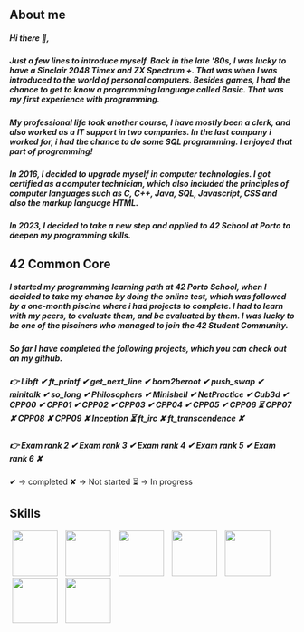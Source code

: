 ## <b>About me</b>
##### Hi there 👋,
##### Just a few lines to introduce myself. Back in the late '80s, I was lucky to have a Sinclair 2048 Timex and ZX Spectrum +. That was when I was introduced to the world of personal computers. Besides games, I had the chance to get to know a programming language called Basic. That was my first experience with programming.<br>
##### My professional life took another course, I have mostly been a clerk, and also worked as a IT support in two companies. In the last company i worked for, i had the chance to do some SQL programming. I enjoyed that part of programming!<br>
##### In 2016, I decided to upgrade myself in computer technologies. I got certified as a computer technician, which also included the principles of computer languages such as C, C++, Java, SQL, Javascript, CSS and also the markup language HTML.
##### In 2023, I decided to take a new step and applied to 42 School at Porto to deepen my programming skills.
## <b>42 Common Core</b>
##### I started my programming learning path at 42 Porto School, when I decided to take my chance by doing the online test, which was followed by a one-month piscine where i had projects to complete. I had to learn with my peers, to evaluate them, and be evaluated by them. I was lucky to be one of the pisciners who managed to join the 42 Student Community.

##### So far I have completed the following projects, which you can check out on my github. 
##### 👉 Libft ✔ ft_printf ✔ get_next_line ✔ born2beroot ✔ push_swap ✔ minitalk ✔ so_long ✔ Philosophers ✔ Minishell ✔ NetPractice ✔ Cub3d ✔ CPP00 ✔ CPP01 ✔ CPP02 ✔ CPP03 ✔ CPP04 ✔ CPP05 ✔ CPP06 ⏳ CPP07 ✘ CPP08 ✘ CPP09 ✘ Inception ⏳ ft_irc ✘ ft_transcendence ✘
##### 👉 Exam rank 2 ✔ Exam rank 3 ✔ Exam rank 4 ✔ Exam rank 5 ✔ Exam rank 6 ✘
✔ -> completed
✘ -> Not started
⏳ -> In progress 

## <b>Skills</b>
<img src="https://github.com/psergioprt/psergioprt/assets/143582790/914814d2-a87f-4532-85f6-6044e75b7263" width="80" hspace="5"/>
<img src="https://github.com/user-attachments/assets/d8f2096a-3c05-494c-bf8c-616af21cc665" width="80" hspace="5"/>
<img src="https://github.com/psergioprt/psergioprt/assets/143582790/ee9657d2-2a47-48e1-9e21-eacb9db40052" width="80" hspace="5"/>
<img src="https://github.com/psergioprt/psergioprt/assets/143582790/5291d9ba-ce4b-4922-a5e0-c0c9457c4f19" width="80" hspace="5"/>
<img src="https://github.com/psergioprt/psergioprt/assets/143582790/b6a61311-954a-4821-b189-03c1b552cf9a" width="80" hspace="5"/>
<img src="https://github.com/psergioprt/psergioprt/assets/143582790/73655e6a-748e-4b0b-a9e6-a92fd808e3ba" width="80" hspace="5"/>
<img src="https://github.com/psergioprt/psergioprt/assets/143582790/6fd3116e-a5da-4213-aa84-e4f0684c4cd1" width="80" hspace="5"/>


<!--
**psergioprt/psergioprt** is a ✨ _special_ ✨ repository because its `README.md` (this file) appears on your GitHub profile.

Here are some ideas to get you started:

- 🔭 I’m currently working on ...
- 🌱 I’m currently learning ...
- 👯 I’m looking to collaborate on ...
- 🤔 I’m looking for help with ...
- 💬 Ask me about ...
- 📫 How to reach me: ...
- 😄 Pronouns: ...
- ⚡ Fun fact: ...
-->

